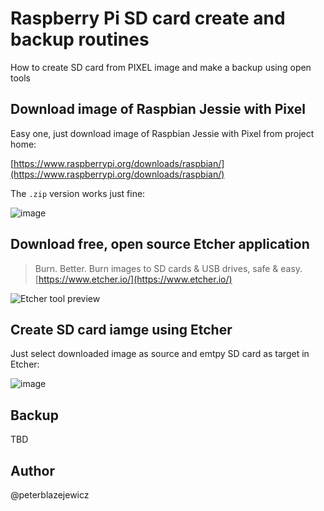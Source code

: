 # Raspberry Pi SD card create and backup routines

How to create SD card from PIXEL image and make a backup using open tools

## Download image of Raspbian Jessie with Pixel

Easy one, just download image of Raspbian Jessie with Pixel from project home:

[https://www.raspberrypi.org/downloads/raspbian/](https://www.raspberrypi.org/downloads/raspbian/)

The `.zip` version works just fine:

![image](https://cloud.githubusercontent.com/assets/14539/19022333/665162e4-88d6-11e6-9292-b3ec932a3dce.png)

## Download free, open source Etcher application

> Burn. Better.
Burn images to SD cards & USB drives, safe & easy.
[https://www.etcher.io/](https://www.etcher.io/)

![Etcher tool preview](https://www.etcher.io/static/images/product.gif)

## Create SD card iamge using Etcher

Just select downloaded image as source and emtpy SD card as target in Etcher:

![image](https://cloud.githubusercontent.com/assets/14539/19022368/3f1c04ee-88d7-11e6-9230-ab38b792a8fa.png)

## Backup

TBD

## Author
@peterblazejewicz
